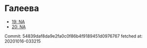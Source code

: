 # Галеева
- [19: NA](19.md)
- [20: NA](20.md)

Commit: 54839daf8da9e2fa0c0f86b4f9189451d0976767
 fetched at: 20201016-033215
